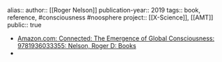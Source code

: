 alias::
author:: [[Roger Nelson]] 
publication-year:: 2019
tags:: book, reference, #consciousness #noosphere 
project:: [[X-Science]], [[AMT]] 
public:: true

- [Amazon.com: Connected: The Emergence of Global Consciousness: 9781936033355: Nelson, Roger D: Books](https://www.amazon.com/Connected-Emergence...Roger-Nelson/dp/1936033356)
-